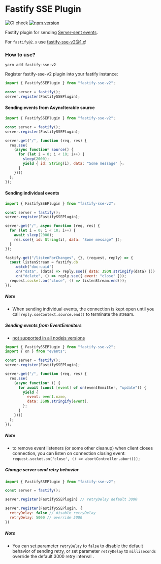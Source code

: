 # Fastify SSE Plugin

![CI check](https://github.com/NodeFactoryIo/fastify-sse-v2/workflows/CI%20check/badge.svg?branch=master)
[![npm version](https://badge.fury.io/js/fastify-sse-v2.svg)](https://badge.fury.io/js/fastify-sse-v2)

Fastify plugin for sending [Server-sent events](https://en.wikipedia.org/wiki/Server-sent_events).

For `fastify@2.x` use [fastify-sse-v2@1.x](https://github.com/NodeFactoryIo/fastify-sse-v2/tree/1.x)!

### How to use?

```terminal
yarn add fastify-sse-v2
```

Register fastify-sse-v2 plugin into your fastify instance:

```javascript
import { FastifySSEPlugin } from "fastify-sse-v2";

const server = fastify();
server.register(FastifySSEPlugin);
```

#### Sending events from AsyncIterable source

```javascript
import { FastifySSEPlugin } from "fastify-sse-v2";

const server = fastify();
server.register(FastifySSEPlugin);

server.get("/", function (req, res) {
  res.sse(
    (async function* source() {
      for (let i = 0; i < 10; i++) {
        sleep(2000);
        yield { id: String(i), data: "Some message" };
      }
    })()
  );
});
```

#### Sending individual events

```javascript
import { FastifySSEPlugin } from "fastify-sse-v2";

const server = fastify();
server.register(FastifySSEPlugin);

server.get("/", async function (req, res) {
  for (let i = 0; i < 10; i++) {
    await sleep(2000);
    res.sse({ id: String(i), data: "Some message" });
  }
});

fastify.get("/listenForChanges", {}, (request, reply) => {
  const listenStream = fastify.db
    .watch("doc-uuid")
    .on("data", (data) => reply.sse({ data: JSON.stringify(data) }))
    .on("delete", () => reply.sse({ event: "close" }));
  request.socket.on("close", () => listenStream.end());
});
```

##### Note

- When sending individual events, the connection is kept open until you call `reply.sseContext.source.end()` to terminate the stream.

##### Sending events from EventEmmiters

- [not supported in all nodejs versions](https://nodejs.org/api/events.html#events_events_on_emitter_eventname_options)

```javascript
import { FastifySSEPlugin } from "fastify-sse-v2";
import { on } from "events";

const server = fastify();
server.register(FastifySSEPlugin);

server.get("/", function (req, res) {
  res.sse(
    (async function* () {
      for await (const [event] of on(eventEmmitter, "update")) {
        yield {
          event: event.name,
          data: JSON.stringify(event),
        };
      }
    })()
  );
});
```

##### Note

- to remove event listeners (or some other cleanup) when client closes connection,
  you can listen on connection closing event: `request.socket.on('close', () => abortController.abort());
`

##### Change server send retry behavior

```javascript
import { FastifySSEPlugin } from "fastify-sse-v2";

const server = fastify();

server.register(FastifySSEPlugin) // retryDelay default 3000

server.register(FastifySSEPlugin, {
  retryDelay: false // disable retryDelay
  retryDelay: 5000 // override 5000
})
```

##### Note

- You can set parameter `retryDelay` to `false` to disable the default behavior of sending retry, or set parameter `retryDelay` to `milliseconds` override the default 3000 retry interval .
